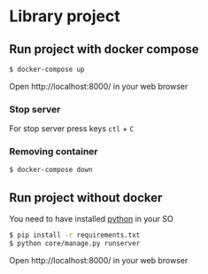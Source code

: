 # Library project

## Run project with docker compose

``` bash
$ docker-compose up
```

Open http://localhost:8000/ in your web browser

### Stop server

For stop server press keys `ctl` + `C`

### Removing container

``` bash
$ docker-compose down
```

## Run project without docker

You need to have installed [python](https://www.python.org/) in your SO

``` bash
$ pip install -r requirements.txt
$ python core/manage.py runserver
```

Open http://localhost:8000/ in your web browser